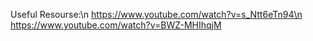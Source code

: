 Useful Resourse:\n
https://www.youtube.com/watch?v=s_Ntt6eTn94\n
https://www.youtube.com/watch?v=BWZ-MHIhqjM
